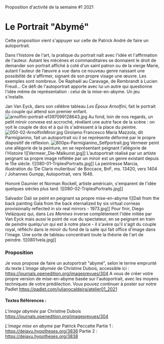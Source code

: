 Proposition d'activité de la semaine #1 2021

# Le Portrait "Abymé" 
Cette proposition vient s'appuyer sur celle de Patrick André de faire un autoportrait. 

Dans l'histoire de l'art, la pratique du portrait naît avec l'idée et l'affirmation de l'auteur. Autant les mécènes et commanditaires se donnaient le droit de demander son portrait affiché à coté d'un saint patron ou de la vierge Marie, autant l'auteur de l’œuvre a vue dans ce nouveau genre naissant une possibilité de s'affirmer, signant de son propre visage une œuvre. Les exemples sont nombreux. De Raphaël au Caravage, de Rembrandt à Lucien Freud... Ce défi de l'autoportrait apporte avec lui un autre qui questionne l'idée même de représentation : celui de la mise-en-abyme. 
Un jeu s'installe. 

Jan Van Eyck, dans son célèbre tableau *Les Époux Arnolfini*, fait le portrait du couple qui attend son premier enfant. 
![arnolfini-portrait-e1397099128643.jpg](arnolfini-portrait-e1397099128643.jpg)
Au fond, loin de nos regards, un petit miroir convexe est accroché, révélant une autre face de la scène : on voit le couple de dos et à qui ils s'adressent à la place du peintre. 
![050-02-ArnolfiniMiroir.jpg](050-02-ArnolfiniMiroir.jpg)
Girolamo Francesco Maria Mazzola, dit Parmigianino, fait un autoportrait où il se représente déformé par le propre dispositif de réflexion. 
![800px-Parmigianino_Selfportrait.jpg](800px-Parmigianino_Selfportrait.jpg)
Vermeer peint une allégorie de la peinture, en se représentant peignant l'allégorie de l'Histoire
![[Vermeer_Die-Malkunst.jpg]]
L’autoportrait réalisé par un artiste peignant sa propre image reflétée par un miroir est un genre existant depuis le 15e siècle.
![[080-01-TriplesPortraits.jpg]]  La peintresse Marcia, illustration du ‘De Claris mulieribus’ de Boccace, BnF, ms. 13420, vers 1404 / Johannes Gumpp, Autoportrait, vers 1646.

Honoré Daumier et Norman Rockell, artiste américain, s'emparent de l'idée quelques siècles plus tard. 
![[080-02-TriplesPortraits.jpg]]

Salvador Dali se peint en peignant sa propre mise-en-abyme
![[Dali from the back painting Gala from the back eternalized by six virtual corneas provisionally reflected in six real mirrors - 1973.jpg]]
Pour finir, Diego Velázquez qui, dans *Les Menines* inverse complètement l'idée initiée par Van Eyck mais aussi le point de vue du spectateur, en se peignant en train de peindre quelqu'un qui est à notre place - il s'avère qu'il s'agit du couple royal, réfléchi dans le miroir du fond de la salle qui fait office d'image dans l'image. Une sorte de tableau concentrant toute la théorie de l'art de peindre.
![[0801vela.jpg]]

### Proposition 
Je vous propose de faire un autoportrait "abymé", selon le terme emprunté du texte *L'image abymée* de Christine Dubois, accessible ici : https://journals.openedition.org/imagesrevues/304
A vous de créer votre propre version de mise-en-abyme basée sur l'autoportrait, avec les moyens techniques de votre prédilection. 
Vous pouvez continuer à poster sur notre Padlet https://padlet.com/julianocaldeira/atelier01_2021

#### Textes Références : 
*L'image abymée* par Christine Dubois 
https://journals.openedition.org/imagesrevues/304

*L'image mise en abyme* par Patrick Peccatte
Partie 1 : https://dejavu.hypotheses.org/3836 
Partie 2 : https://dejavu.hypotheses.org/3838

